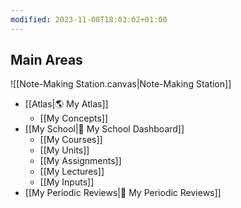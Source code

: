 ```yaml
---
modified: 2023-11-08T18:03:02+01:00
---
```

## Main Areas
![[Note-Making Station.canvas|Note-Making Station]]
- [[Atlas|🌎 My Atlas]]
	- [[My Concepts]]
- [[My School|🏫 My School Dashboard]]
	- [[My Courses]]
	- [[My Units]]
	- [[My Assignments]]
	- [[My Lectures]]
	- [[My Inputs]]
- [[My Periodic Reviews|📆 My Periodic Reviews]]